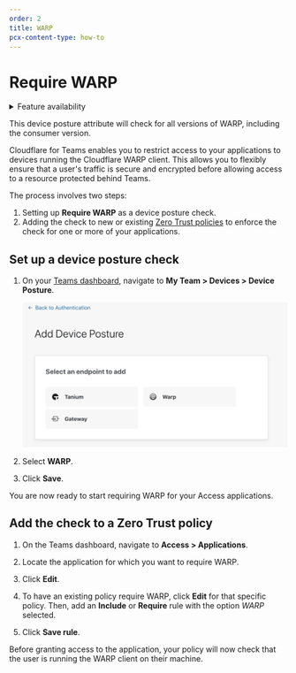 ```yaml
---
order: 2
title: WARP
pcx-content-type: how-to
---
```


# Require WARP

<details>
<summary>Feature availability</summary>
<div>

| Operating Systems | [WARP mode required](/connections/connect-devices/warp#warp-client-modes) | [Teams plans](https://www.cloudflare.com/teams-pricing/) |
| ----------------- | ------------------------------------------------------------------------- | -------------------------------------------------------- |
| All systems       | WARP with Gateway                                                         | All plans                                                |

</div>
</details>

<Aside type="note">

This device posture attribute will check for all versions of WARP, including the consumer version.

</Aside>

Cloudflare for Teams enables you to restrict access to your applications to devices running the Cloudflare WARP client. This allows you to flexibly ensure that a user's traffic is secure and encrypted before allowing access to a resource protected behind Teams.

The process involves two steps:

1. Setting up **Require WARP** as a device posture check.
1. Adding the check to new or existing [Zero Trust policies](/policies/zero-trust) to enforce the check for one or more of your applications.

## Set up a device posture check

1. On your [Teams dashboard](https://dash.teams.cloudflare.com/), navigate to **My Team > Devices > Device Posture**.

   ![Device Posture](../../static/documentation/identity/devices/device-posture.png)

1. Select **WARP**.

1. Click **Save**.

You are now ready to start requiring WARP for your Access applications.

## Add the check to a Zero Trust policy

1. On the Teams dashboard, navigate to **Access > Applications**.

1. Locate the application for which you want to require WARP.

1. Click **Edit**.

1. To have an existing policy require WARP, click **Edit** for that specific policy. Then, add an **Include** or **Require** rule with the option _WARP_ selected.

1. Click **Save rule**.

Before granting access to the application, your policy will now check that the user is running the WARP client on their machine.
